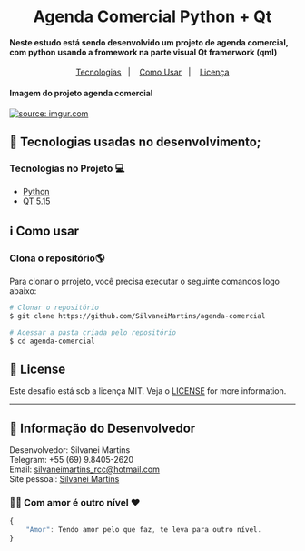 <h1 align="center">
    Agenda Comercial Python + Qt
</h1>

<h4 align="left">
  Neste estudo está sendo desenvolvido um projeto de agenda comercial, com python usando a fromework na parte visual Qt framerwork (qml)
</h4>

<p align="center">
  <a href="#rocket-tecnologias">Tecnologias</a>&nbsp;&nbsp;&nbsp;|&nbsp;&nbsp;&nbsp;
  <a href="#information_source-como-usar">Como Usar</a>&nbsp;&nbsp;&nbsp;|&nbsp;&nbsp;&nbsp;
  <a href="#memo-license">Licença</a>
</p>

<h4 align="left">
  Imagem do projeto agenda comercial
</h4>
<a href="https://imgur.com/OqIv08Z"><img src="https://i.imgur.com/OqIv08Z.png" title="source: imgur.com" /></a>

## :rocket: Tecnologias usadas no desenvolvimento;

### Tecnologias no Projeto :computer:

-  [Python](https://www.python.org/)
-  [QT 5.15](https://doc.qt.io/qt-5/qmltypes.html)

## :information_source: Como usar

### Clona o repositório:earth_americas:
Para clonar o prrojeto, você precisa executar o seguinte comandos logo abaixo:

```bash
# Clonar o repositório
$ git clone https://github.com/SilvaneiMartins/agenda-comercial

# Acessar a pasta criada pelo repositório
$ cd agenda-comercial
```

## :memo: License
Este desafio está sob a licença MIT. Veja o [LICENSE](https://github.com/SilvaneiMartins/agenda-comercial/blob/master/LICENSE) for more information.

---

## 👩 Informação do Desenvolvedor
Desenvolvedor: Silvanei Martins<br>
Telegram: +55 (69) 9.8405-2620 <br>
Email: silvaneimartins_rcc@hotmail.com<br>
Site pessoal: <a href="https://silvaneimartins.com.br/">Silvanei Martins</a><br>

### 🤜🤛 Com amor é outro nível ❤
```js
{
    "Amor": Tendo amor pelo que faz, te leva para outro nível.
}
```
